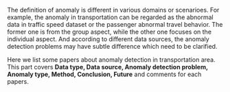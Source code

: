 The definition of anomaly is different in various domains or scenarioes. For example, the anomaly in transportation can be regarded as the abnormal data in traffic speed dataset or the passenger abnormal travel behavior. The former one is from the group aspect, while the other one focuses on the individual aspect. And according to different data sources, the anomaly detection problems may have subtle difference which need to be clarified. 

Here we list some papers about anomaly detection in transportation area. This part covers **Data type, Data source, Anomaly detection problem, Anomaly type, Method, Conclusion, Future** and comments for each papers.


